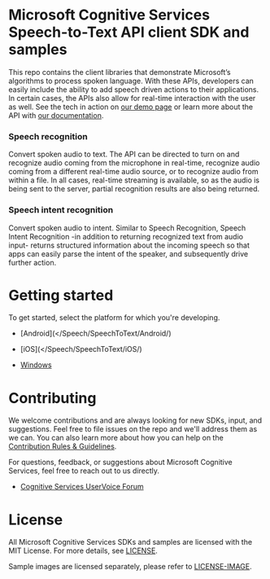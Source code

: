 Microsoft Cognitive Services Speech-to-Text API client SDK and samples
==================================================

This repo contains the client libraries that demonstrate Microsoft’s algorithms
to process spoken language. With these APIs, developers can easily include the
ability to add speech driven actions to their applications. In certain cases,
the APIs also allow for real-time interaction with the user as well. See the
tech in action on [our demo page](<https://www.microsoft.com/cognitive-services/en-us/speech-api>) or
learn more about the API with [our
documentation](<https://www.projectoxford.ai/doc/speech/overview>).

### Speech recognition

Convert spoken audio to text. The API can be directed to turn on and recognize
audio coming from the microphone in real-time, recognize audio coming from a
different real-time audio source, or to recognize audio from within a file. In
all cases, real-time streaming is available, so as the audio is being sent to
the server, partial recognition results are also being returned.

### Speech intent recognition

Convert spoken audio to intent. Similar to Speech Recognition, Speech Intent
Recognition -in addition to returning recognized text from audio input- returns
structured information about the incoming speech so that apps can easily parse
the intent of the speaker, and subsequently drive further action.

Getting started
===============

To get started, select the platform for which you're developing.

-   [Android](</Speech/SpeechToText/Android/)

-   [iOS](</Speech/SpeechToText/iOS/)

-   [Windows](</Speech/SpeechToText/Windows/>)

Contributing
============
We welcome contributions and are always looking for new SDKs, input, and
suggestions. Feel free to file issues on the repo and we'll address them as we can. You can also learn more about how you can help on the [Contribution
Rules & Guidelines](</CONTRIBUTING.md>).

For questions, feedback, or suggestions about Microsoft Cognitive Services, feel free to reach out to us directly.

-   [Cognitive Services UserVoice Forum](<https://cognitive.uservoice.com>)

License
=======

All Microsoft Cognitive Services SDKs and samples are licensed with the MIT License. For more details, see
[LICENSE](</LICENSE.md>).

Sample images are licensed separately, please refer to [LICENSE-IMAGE](</LICENSE-IMAGE.md>).
